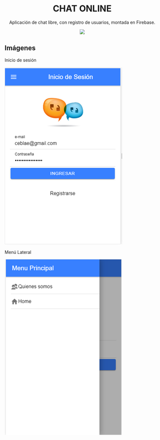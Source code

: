 <div align="center">
<h1>CHAT ONLINE</h1>
</div>

</hr>

<div align="center"> 
<p>Aplicación de chat libre, con registro de usuarios, montada en Firebase.</p>

<img src="https://github.com/chungungo/biblioteca/blob/master/src/assets/icon/icono.ico">
  </div>
  
  <div>
  <h2>Imágenes</h2>
    <div>
      <p>Inicio de sesión</p>
    <img  src="https://github.com/chungungo/biblioteca/blob/master/src/assets/icon/inicioSesion.PNG">
    </div>
  
  <div>
      <p>Menú Lateral</p>
    <img src="https://github.com/chungungo/biblioteca/blob/master/src/assets/icon/menu.PNG">
    </div>
    
    
    
 
  </div>
